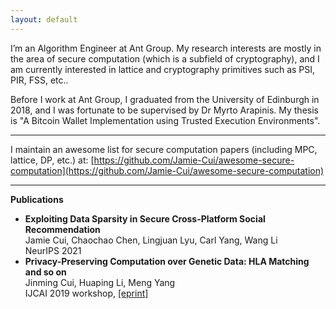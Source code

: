 ```yaml
---
layout: default
---
```


I’m an Algorithm Engineer at Ant Group. My research interests are mostly in the area of secure computation (which is a subfield of cryptography), and I am currently interested in lattice and cryptography primitives such as PSI, PIR, FSS, etc..

Before I work at Ant Group, I graduated from the University of Edinburgh in 2018, and I was fortunate to be supervised by Dr Myrto Arapinis. My thesis is "A Bitcoin Wallet Implementation using Trusted Execution Environments".

---
I maintain an awesome list for secure computation papers (including MPC, lattice, DP, etc.) at: [https://github.com/Jamie-Cui/awesome-secure-computation](https://github.com/Jamie-Cui/awesome-secure-computation)

---
**Publications**

- **Exploiting Data Sparsity in Secure Cross-Platform Social Recommendation**  
   Jamie Cui, Chaochao Chen, Lingjuan Lyu, Carl Yang, Wang Li  
   NeurIPS 2021
- **Privacy-Preserving Computation over Genetic Data: HLA Matching and so on**  
   Jinming Cui, Huaping Li, Meng Yang  
   IJCAI 2019 workshop, [[eprint]](https://eprint.iacr.org/2019/1305) 
